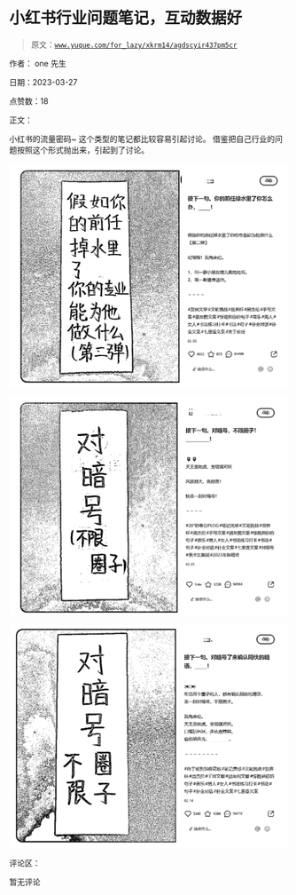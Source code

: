 # 小红书行业问题笔记，互动数据好

> 原文：[`www.yuque.com/for_lazy/xkrm14/agdscyir437pm5cr`](https://www.yuque.com/for_lazy/xkrm14/agdscyir437pm5cr)

作者： one 先生

日期：2023-03-27

点赞数：18

正文：

小红书的流量密码~ 这个类型的笔记都比较容易引起讨论。 借鉴把自己行业的问题按照这个形式抛出来，引起到了讨论。

![](img/0bc2ab54834a850e777d3a7f308d5d97.png)

![](img/61b6cafb71bc218798b4d25a7b87f17b.png)

![](img/22cb89c4ce4fc3c3138dac621151f3c7.png)

评论区：

暂无评论


